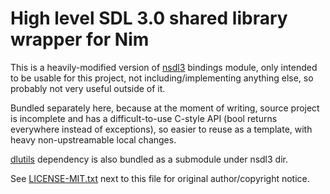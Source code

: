 # High level SDL 3.0 shared library wrapper for Nim

This is a heavily-modified version of [nsdl3] bindings module,
only intended to be usable for this project, not including/implementing
anything else, so probably not very useful outside of it.

Bundled separately here, because at the moment of writing, source
project is incomplete and has a difficult-to-use C-style API
(bool returns everywhere instead of exceptions), so easier to reuse
as a template, with heavy non-upstreamable local changes.

[dlutils] dependency is also bundled as a submodule under nsdl3 dir.

See [LICENSE-MIT.txt] next to this file for original author/copyright notice.

[nsdl3]: https://github.com/amnr/nsdl3
[dlutils]: https://github.com/amnr/dlutils
[LICENSE-MIT.txt]: LICENSE-MIT.txt
